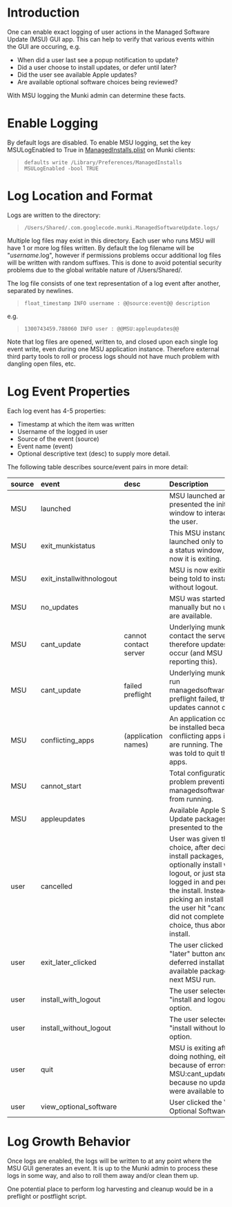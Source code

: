 # Introduction #

One can enable exact logging of user actions in the Managed Software Update (MSU) GUI app. This can help to verify that various events within the GUI are occuring, e.g.

  * When did a user last see a popup notification to update?
  * Did a user choose to install updates, or defer until later?
  * Did the user see available Apple updates?
  * Are available optional software choices being reviewed?

With MSU logging the Munki admin can determine these facts.

# Enable Logging #

By default logs are disabled. To enable MSU logging, set the key MSULogEnabled to True in [ManagedInstalls.plist](configuration.md) on Munki clients:

> `defaults write /Library/Preferences/ManagedInstalls MSULogEnabled -bool TRUE`

# Log Location and Format #

Logs are written to the directory:

> `/Users/Shared/.com.googlecode.munki.ManagedSoftwareUpdate.logs/`

Multiple log files may exist in this directory. Each user who runs MSU will have 1 or more log files written.  By default the log filename will be "_username_.log", however if permissions problems occur additional log files will be written with random suffixes. This is done to avoid potential security problems due to the global writable nature of /Users/Shared/.

The log file consists of one text representation of a log event after another, separated by newlines.

> `float_timestamp INFO username : @@source:event@@ description`

e.g.
> `1300743459.788060 INFO user : @@MSU:appleupdates@@`

Note that log files are opened, written to, and closed upon each single log event write, even during one MSU application instance. Therefore external third party tools to roll or process logs should not have much problem with dangling open files, etc.

# Log Event Properties #

Each log event has 4-5 properties:
  * Timestamp at which the item was written
  * Username of the logged in user
  * Source of the event (source)
  * Event name (event)
  * Optional descriptive text (desc) to supply more detail.

The following table describes source/event pairs in more detail:

| **source** | **event** | **desc** | **Description** |
|:-----------|:----------|:---------|:----------------|
|MSU         | launched  |          | MSU launched and presented the initial GUI window to interact with the user.|
|MSU         | exit\_munkistatus |          | This MSU instance launched only to present a status window, and now it is exiting.|
|MSU         | exit\_installwithnologout|          | MSU is now exiting after being told to install without logout.|
|MSU         | no\_updates|          | MSU was started manually but no updates are available. |
|MSU         | cant\_update | cannot contact server| Underlying munki cannot contact the server, therefore updates cannot occur (and MSU is reporting this).|
|MSU         | cant\_update| failed preflight| Underlying munki tried to run managedsoftwareupdate, preflight failed, therefore updates cannot occur.|
|MSU         | conflicting\_apps| (application names)| An application could not be installed because conflicting apps in (desc) are running.  The user was told to quit these apps.|
|MSU         |cannot\_start|          | Total configuration problem preventing managedsoftwareupdate from running.|
|MSU         | appleupdates |          | Available Apple Software Update packages were presented to the user.|
|user        | cancelled |          | User was given the choice, after deciding to install packages, to optionally install with logout, or just stay logged in and perform the install.  Instead of picking an install action, the user hit "cancel" and did not complete the choice, thus aborting the install.|
|user        | exit\_later\_clicked |          | The user clicked the "later" button and deferred installation of available packages until next MSU run. |
|user        | install\_with\_logout|          | The user selected the "install and logout" option.|
|user        | install\_without\_logout|          | The user selected the "install without logout" option. |
|user        | quit      |          | MSU is exiting after doing nothing, either because of errors (like MSU:cant\_update) or because no updates were available to install.|
|user        | view\_optional\_software |          | User clicked the View Optional Software button.|

# Log Growth Behavior #

Once logs are enabled, the logs will be written to at any point where the MSU GUI generates an event. It is up to the Munki admin to process these logs in some way, and also to roll them away and/or clean them up.

One potential place to perform log harvesting and cleanup would be in a preflight or postflight script.